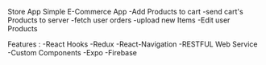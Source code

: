 Store App 
Simple E-Commerce App 
-Add Products to cart 
-send cart's Products to server 
-fetch user orders
-upload new Items 
-Edit user Products

Features :
-React Hooks
-Redux
-React-Navigation 
-RESTFUL Web Service 
-Custom Components 
-Expo 
-Firebase
